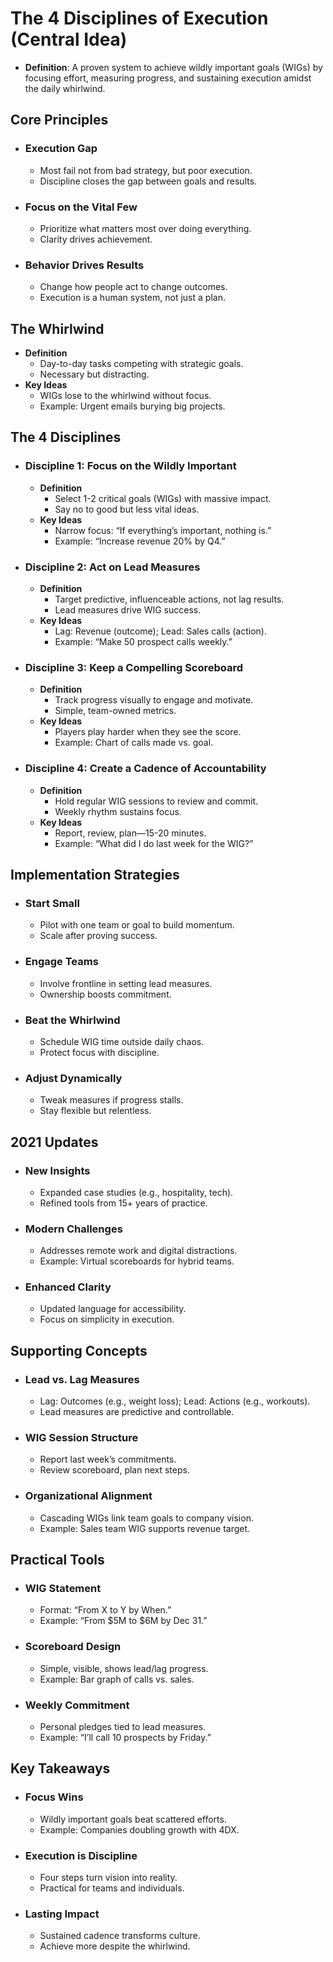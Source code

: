 # The 4 Disciplines of Execution (Central Idea)

- **Definition**: A proven system to achieve wildly important goals (WIGs) by focusing effort, measuring progress, and sustaining execution amidst the daily whirlwind.

## Core Principles

- ### Execution Gap

  - Most fail not from bad strategy, but poor execution.
  - Discipline closes the gap between goals and results.
- ### Focus on the Vital Few

  - Prioritize what matters most over doing everything.
  - Clarity drives achievement.
- ### Behavior Drives Results

  - Change how people act to change outcomes.
  - Execution is a human system, not just a plan.

## The Whirlwind

- **Definition**
  - Day-to-day tasks competing with strategic goals.
  - Necessary but distracting.
- **Key Ideas**
  - WIGs lose to the whirlwind without focus.
  - Example: Urgent emails burying big projects.

## The 4 Disciplines

- ### Discipline 1: Focus on the Wildly Important

  - **Definition**
    - Select 1-2 critical goals (WIGs) with massive impact.
    - Say no to good but less vital ideas.
  - **Key Ideas**
    - Narrow focus: “If everything’s important, nothing is.”
    - Example: “Increase revenue 20% by Q4.”
- ### Discipline 2: Act on Lead Measures

  - **Definition**
    - Target predictive, influenceable actions, not lag results.
    - Lead measures drive WIG success.
  - **Key Ideas**
    - Lag: Revenue (outcome); Lead: Sales calls (action).
    - Example: “Make 50 prospect calls weekly.”
- ### Discipline 3: Keep a Compelling Scoreboard

  - **Definition**
    - Track progress visually to engage and motivate.
    - Simple, team-owned metrics.
  - **Key Ideas**
    - Players play harder when they see the score.
    - Example: Chart of calls made vs. goal.
- ### Discipline 4: Create a Cadence of Accountability

  - **Definition**
    - Hold regular WIG sessions to review and commit.
    - Weekly rhythm sustains focus.
  - **Key Ideas**
    - Report, review, plan—15-20 minutes.
    - Example: “What did I do last week for the WIG?”

## Implementation Strategies

- ### Start Small

  - Pilot with one team or goal to build momentum.
  - Scale after proving success.
- ### Engage Teams

  - Involve frontline in setting lead measures.
  - Ownership boosts commitment.
- ### Beat the Whirlwind

  - Schedule WIG time outside daily chaos.
  - Protect focus with discipline.
- ### Adjust Dynamically

  - Tweak measures if progress stalls.
  - Stay flexible but relentless.

## 2021 Updates

- ### New Insights

  - Expanded case studies (e.g., hospitality, tech).
  - Refined tools from 15+ years of practice.
- ### Modern Challenges

  - Addresses remote work and digital distractions.
  - Example: Virtual scoreboards for hybrid teams.
- ### Enhanced Clarity

  - Updated language for accessibility.
  - Focus on simplicity in execution.

## Supporting Concepts

- ### Lead vs. Lag Measures

  - Lag: Outcomes (e.g., weight loss); Lead: Actions (e.g., workouts).
  - Lead measures are predictive and controllable.
- ### WIG Session Structure

  - Report last week’s commitments.
  - Review scoreboard, plan next steps.
- ### Organizational Alignment

  - Cascading WIGs link team goals to company vision.
  - Example: Sales team WIG supports revenue target.

## Practical Tools

- ### WIG Statement

  - Format: “From X to Y by When.”
  - Example: “From $5M to $6M by Dec 31.”
- ### Scoreboard Design

  - Simple, visible, shows lead/lag progress.
  - Example: Bar graph of calls vs. sales.
- ### Weekly Commitment

  - Personal pledges tied to lead measures.
  - Example: “I’ll call 10 prospects by Friday.”

## Key Takeaways

- ### Focus Wins

  - Wildly important goals beat scattered efforts.
  - Example: Companies doubling growth with 4DX.
- ### Execution is Discipline

  - Four steps turn vision into reality.
  - Practical for teams and individuals.
- ### Lasting Impact

  - Sustained cadence transforms culture.
  - Achieve more despite the whirlwind.

